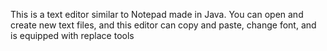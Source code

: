 This is a text editor similar to Notepad made in Java. You can open and create new text files, and this editor can copy and paste, change font, and is equipped with replace tools 
